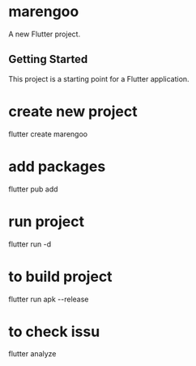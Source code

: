 # marengoo

A new Flutter project.

## Getting Started

This project is a starting point for a Flutter application.

# create new project
flutter create marengoo

# add packages
flutter pub add <package-name>

# run project
flutter run -d

# to build project
flutter run apk --release

# to check issu
flutter analyze




